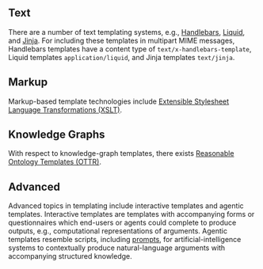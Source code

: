 ## Text

There are a number of text templating systems, e.g., [Handlebars](https://handlebarsjs.com/), [Liquid](https://liquidjs.com/), and [Jinja](https://jinja.palletsprojects.com/en/stable/). For including these templates in multipart MIME messages, Handlebars templates have a content type of `text/x-handlebars-template`, Liquid templates `application/liquid`, and Jinja templates `text/jinja`.

## Markup

Markup-based template technologies include [Extensible Stylesheet Language Transformations (XSLT)](https://en.wikipedia.org/wiki/XSLT).

## Knowledge Graphs

With respect to knowledge-graph templates, there exists [Reasonable Ontology Templates (OTTR)](https://www.ottr.xyz/).

## Advanced

Advanced topics in templating include interactive templates and agentic templates. Interactive templates are templates with accompanying forms or questionnaires which end-users or agents could complete to produce outputs, e.g., computational representations of arguments. Agentic templates resemble scripts, including [prompts](https://en.wikipedia.org/wiki/Prompt_engineering), for artificial-intelligence systems to contextually produce natural-language arguments with accompanying structured knowledge.
